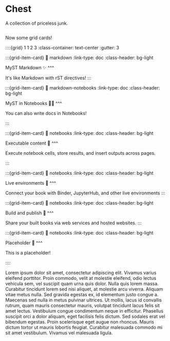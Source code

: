 # Chest

A collection of priceless junk.

```{tableofcontents}
```

Now some grid cards!

::::{grid} 1 1 2 3
:class-container: text-center
:gutter: 3

:::{grid-item-card}
:link: markdown
:link-type: doc
:class-header: bg-light

MyST Markdown ✨
^^^

It's like Markdown with rST directives!
:::

:::{grid-item-card}
:link: markdown-notebooks
:link-type: doc
:class-header: bg-light

MyST in Notebooks 💅🏻
^^^

You can also write docs in Notebooks!

:::

:::{grid-item-card}
:link: notebooks
:link-type: doc
:class-header: bg-light

Executable content 🔁
^^^

Execute notebook cells, store results, and insert outputs across pages.

:::

:::{grid-item-card}
:link: notebooks
:link-type: doc
:class-header: bg-light

Live environments 🚀
^^^

Connect your book with Binder, JupyterHub, and other live environments
:::

:::{grid-item-card}
:link: notebooks
:link-type: doc
:class-header: bg-light

Build and publish 🎁
^^^

Share your built books via web services and hosted websites.
:::

:::{grid-item-card}
:link: notebooks
:link-type: doc
:class-header: bg-light

Placeholder 🫥
^^^

This is a placeholder!

::::

Lorem ipsum dolor sit amet, consectetur adipiscing elit. Vivamus varius
eleifend porttitor. Proin commodo, velit at molestie eleifend, odio lectus
vehicula sem, vel suscipit quam urna quis dolor. Nulla quis lorem massa.
Curabitur tincidunt lorem sed nisi aliquet, at molestie arcu viverra. Aliquam
vitae metus nulla. Sed gravida egestas ex, id elementum justo congue a.
Maecenas sed nulla in metus pulvinar ultrices. Ut mollis, lacus id convallis
rutrum, quam mauris consectetur mauris, volutpat tincidunt lacus felis sit
amet lectus. Vestibulum congue condimentum neque in efficitur. Phasellus
suscipit orci a dolor aliquam, eget facilisis felis dictum. Sed sodales erat
vel bibendum egestas. Proin scelerisque eget augue non rhoncus. Mauris dictum
tortor ut mauris lobortis feugiat. Curabitur malesuada commodo mi sit amet
vestibulum. Vivamus vel malesuada ligula.
